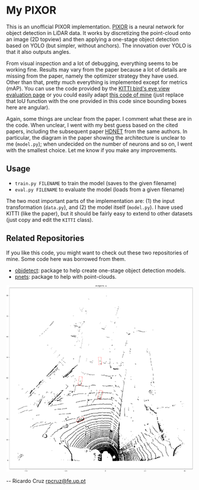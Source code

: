 # My PIXOR

This is an unofficial PIXOR implementation. [PIXOR](https://arxiv.org/abs/1902.06326) is a neural network for object detection in LiDAR data. It works by discretizing the point-cloud onto an image (2D topview) and then applying a one-stage object detection based on YOLO (but simpler, without anchors). The innovation over YOLO is that it also outputs angles.

From visual inspection and a lot of debugging, everything seems to be working fine. Results may vary from the paper because a lot of details are missing from the paper, namely the optimizer strategy they have used. Other than that, pretty much everything is implemented except for metrics (mAP). You can use the code provided by the [KITTI bird's eye view evaluation page](https://www.cvlibs.net/datasets/kitti/eval_object.php?obj_benchmark=bev) or you could easily adapt [this code of mine](https://github.com/rpmcruz/objdetect/blob/main/src/objdetect/metrics.py) (just replace that IoU function with the one provided in this code since bounding boxes here are angular).

Again, some things are unclear from the paper. I comment what these are in the code. When unclear, I went with my best guess based on the cited papers, including the subsequent paper [HDNET](http://proceedings.mlr.press/v87/yang18b/yang18b.pdf) from the same authors. In particular, the diagram in the paper showing the architecture is unclear to me (`model.py`); when undecided on the number of neurons and so on, I went with the smallest choice. Let me know if you make any improvements.

## Usage

* `train.py FILENAME` to train the model (saves to the given filename)
* `eval.py FILENAME` to evaluate the model (loads from a given filename)

The two most important parts of the implementation are: (1) the input transformation (`data.py`), and (2) the model itself (`model.py`). I have used KITTI (like the paper), but it should be fairly easy to extend to other datasets (just copy and edit the `KITTI` class).

## Related Repositories

If you like this code, you might want to check out these two repositories of mine. Some code here was borrowed from them.

* [objdetect](https://github.com/rpmcruz/objdetect): package to help create one-stage object detection models.
* [pnets](https://github.com/rpmcruz/pnets): package to help with point-clouds.

![](picture.png)

-- Ricardo Cruz <rpcruz@fe.up.pt>
